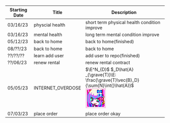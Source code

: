 | Starting Date | Title           | Description                                  |
| ------------- | --------------- | -------------------------------------------- |
| 03/16/23      | physcial health | short term physical health condition improve |
| 03/16/23      | mental health   | long term mental condition improve           |
| 05/12/23      | back to home    | back to home(finished)                       |
| 08/??/23      | back to home    | back to home                                 |
| ??/??/??      | learn add user  | add user to repo(finished)                   |
| ??/06/23      | renew rental    | renew rental contract                        |
| 05/05/23      |INTERNET_OVERDOSE| $\E^N_{D}$ $_D\hat{A} _{\grave{T}}\E: \frac{\grave{T}\vec{B}_D}{\sum{N}\int{}\hat{A}}$ <br> ![](https://raw.githubusercontent.com/DAF201/DAF201.github.io/main/static/Internet_Overdose.png)|
|07/03/23       | place order     | place order okay                             |
